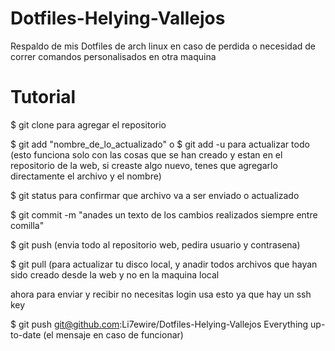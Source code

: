 # Dotfiles-Helying-Vallejos
Respaldo de mis Dotfiles de arch linux
en caso de perdida o necesidad de correr comandos personalisados en otra maquina

# Tutorial

$ git clone
para agregar el repositorio

$ git add "nombre_de_lo_actualizado"
o 
$ git add -u 
para actualizar todo (esto funciona solo con las cosas que se han creado y estan en el repositorio de la web, si creaste algo nuevo, tenes que agregarlo directamente el archivo y el nombre)

$ git status 
para confirmar que archivo va a ser enviado o actualizado

$ git commit -m "anades un texto de los cambios realizados siempre entre comilla"

$ git push (envia todo al repositorio web, pedira usuario y contrasena)

$ git pull (para actualizar tu disco local, y anadir todos archivos que hayan sido creado desde la web y no en la maquina local


ahora para enviar y recibir no necesitas login usa esto ya que hay un ssh key 

$ git push git@github.com:Li7ewire/Dotfiles-Helying-Vallejos
Everything up-to-date (el mensaje en caso de funcionar)



